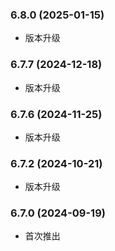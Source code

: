 ### 6.8.0 (2025-01-15)

- 版本升级

### 6.7.7 (2024-12-18)

- 版本升级

### 6.7.6 (2024-11-25)

- 版本升级 

### 6.7.2 (2024-10-21)

- 版本升级 

### 6.7.0 (2024-09-19)

- 首次推出
